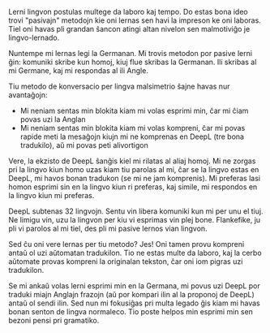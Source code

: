 Lerni lingvon postulas multege da laboro kaj tempo. Do estas bona ideo trovi "pasivajn" metodojn kie oni lernas sen havi la impreson ke oni laboras. Tiel oni havas pli grandan ŝancon atingi altan nivelon sen malmotiviĝo je lingvo-lernado.

Nuntempe mi lernas legi la Germanan. Mi trovis metodon por pasive lerni ĝin: komuniki skribe kun homoj, kiuj flue skribas la Germanan. Ili skribas al mi Germane, kaj mi respondas al ili Angle.

Tiu metodo de konversacio per lingva malsimetrio ŝajne havas nur avantaĝojn:
- Mi neniam sentas min blokita kiam mi volas esprimi min, ĉar mi ĉiam povas uzi la Anglan
- Mi neniam sentas min blokita kiam mi volas kompreni, ĉar mi povas rapide meti la mesaĝojn kiujn mi ne komprenas en DeepL (tre bona tradukilo), aŭ mi povas peti alivortigon

Vere, la ekzisto de DeepL ŝanĝis kiel mi rilatas al aliaj homoj. Mi ne zorgas pri la lingvo kiun homo uzas kiam tiu parolas al mi, ĉar se la lingvo estas en DeepL, mi havos bonan tradukon (se mi ne jam komprenis). Mi preferas lasi homon esprimi sin en la lingvo kiun ri preferas, kaj simile, mi respondos en la lingvo kiun mi preferas.

DeepL subtenas 32 lingvojn. Sentu vin libera komuniki kun mi per unu el tiuj. Ne limigu vin, uzu la lingvon per kiu vi esprimas vin plej bone. Flankefike, ju pli vi parolos al mi tiel, des pli mi pasive lernos vian lingvon.

Sed ĉu oni vere lernas per tiu metodo? Jes! Oni tamen provu kompreni antaŭ ol uzi aŭtomatan tradukilon. Tio ne estas multe da laboro, kaj la cerbo aŭtomate provas kompreni la originalan tekston, ĉar oni iom pigras uzi tradukilon.

Se mi ankaŭ volas lerni esprimi min en la Germana, mi povus uzi DeepL por traduki miajn Anglajn frazojn (aŭ por kompari ilin al la proponoj de DeepL) antaŭ ol sendi ilin. Sed nun mi fokusiĝas pri multa legado ĝis kiam mi havas bonan senton de lingva normaleco. Tio poste helpos min esprimi min sen bezoni pensi pri gramatiko.